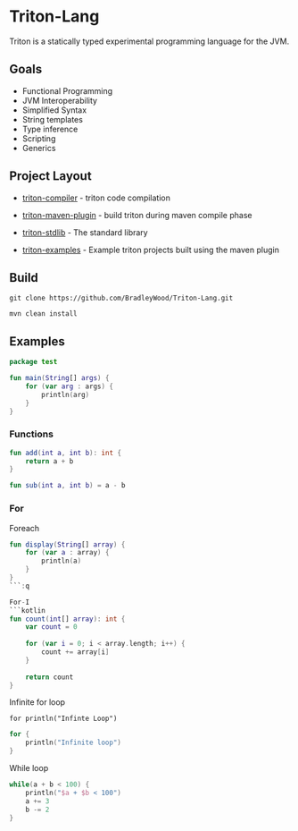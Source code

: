 # Triton-Lang

Triton is a statically typed experimental programming language for the JVM.

## Goals

- Functional Programming
- JVM Interoperability
- Simplified Syntax
- String templates
- Type inference
- Scripting
- Generics

## Project Layout

- [triton-compiler](/triton-compiler/src/main/java/org/bw/tl) - triton code compilation

- [triton-maven-plugin](/triton-maven-plugin/src/main/java/com/github/bradleywood) - build triton during maven compile phase

- [triton-stdlib](/triton-stdlib/src/main/triton/triton) - The standard library

- [triton-examples](/triton-examples/src/main/triton/example) - Example triton projects built using the maven plugin

## Build

```
git clone https://github.com/BradleyWood/Triton-Lang.git
```

```
mvn clean install
```

## Examples

```kotlin
package test

fun main(String[] args) {
    for (var arg : args) {
        println(arg)
    }
}
```

### Functions

```kotlin
fun add(int a, int b): int {
    return a + b
}

fun sub(int a, int b) = a - b
```


### For

Foreach
```kotlin
fun display(String[] array) {
    for (var a : array) {
        println(a)
    }
}
```:q

For-I
```kotlin
fun count(int[] array): int {
    var count = 0
    
    for (var i = 0; i < array.length; i++) {
        count += array[i]
    }
    
    return count
}
```

Infinite for loop
```
for println("Infinte Loop")
```

```kotlin
for {
    println("Infinite loop")
}
```

While loop

```kotlin
while(a + b < 100) {
    println("$a + $b < 100")
    a += 3
    b -= 2
}
```
